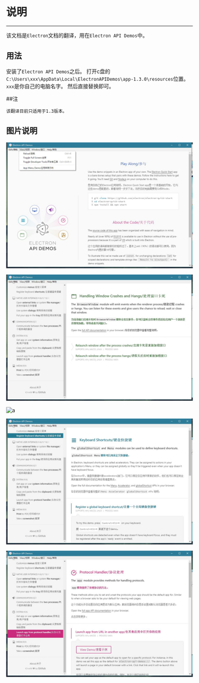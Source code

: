 # 说明

---

该文档是`Electron`文档的翻译，用在`Electron API Demos`中。

## 用法
安装了`Electron API Demos`之后。
打开c盘的`C:\Users\xxx\AppData\Local\ElectronAPIDemos\app-1.3.0\resources`位置。
    `xxx`是你自己的电脑名字。
然后直接替换即可。

##注

    该翻译目前只适用于1.3版本。

## 图片说明

![about](https://github.com/cddsgtc/electron_doc_translation/blob/master/assets/about.jpg)

![index](https://github.com/cddsgtc/electron_doc_translation/blob/master/assets/index.jpg)

![a](https://github.com/cddsgtc/electron_doc_translation/blob/master/assets/a.jpg)

![b](https://github.com/cddsgtc/electron_doc_translation/blob/master/assets/b.jpg)

![c](https://github.com/cddsgtc/electron_doc_translation/blob/master/assets/c.jpg)
